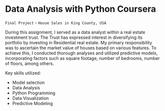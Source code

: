 # Data Analysis with Python Coursera

`Final Project` - `House Sales in King County, USA`

During this assignment, I served as a data analyst within a real estate investment trust. The Trust has expressed interest in diversifying its portfolio by investing in Residential real estate. My primary responsibility was to ascertain the market value of houses based on various features. To achieve this, I conducted thorough analyses and utilized predictive models, incorporating factors such as square footage, number of bedrooms, number of floors, among others.

Key skills utilized:
- Model selection
- Data Analysis
- Python Programming
- Data Visualization
- Predictive Modeling


